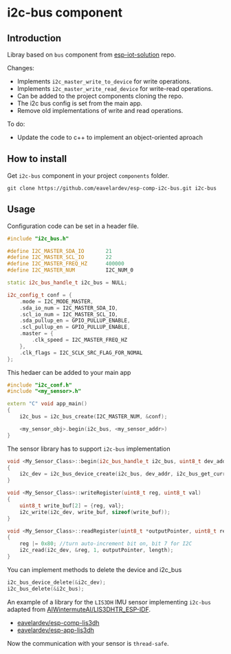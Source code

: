 # i2c-bus component

## Introduction 

Libray based on `bus` component from [esp-iot-solution](https://github.com/espressif/esp-iot-solution) repo.

Changes:
* Implements `i2c_master_write_to_device` for write operations.
* Implements `i2c_master_write_read_device` for write-read operations.
* Can be added to the project components cloning the repo.
* The i2c bus config is set from the main app.
* Remove old implementations of write and read operations.

To do:
* Update the code to c++ to implement an object-oriented aproach

## How to install 

Get `i2c-bus` component in your project `components` folder.
```
git clone https://github.com/eavelardev/esp-comp-i2c-bus.git i2c-bus
```

## Usage

Configuration code can be set in a header file.

```c++
#include "i2c_bus.h"

#define I2C_MASTER_SDA_IO       21
#define I2C_MASTER_SCL_IO       22
#define I2C_MASTER_FREQ_HZ      400000
#define I2C_MASTER_NUM          I2C_NUM_0

static i2c_bus_handle_t i2c_bus = NULL;

i2c_config_t conf = {
    .mode = I2C_MODE_MASTER,
    .sda_io_num = I2C_MASTER_SDA_IO,
    .scl_io_num = I2C_MASTER_SCL_IO,
    .sda_pullup_en = GPIO_PULLUP_ENABLE,
    .scl_pullup_en = GPIO_PULLUP_ENABLE,
    .master = {
        .clk_speed = I2C_MASTER_FREQ_HZ
    },
    .clk_flags = I2C_SCLK_SRC_FLAG_FOR_NOMAL
}; 
```

This hedaer can be added to your main app

```c++
#include "i2c_conf.h"
#include "<my_sensor>.h"

extern "C" void app_main()
{
    i2c_bus = i2c_bus_create(I2C_MASTER_NUM, &conf);

    <my_sensor_obj>.begin(i2c_bus, <my_sensor_addr>)
}
```

The sensor library has to support `i2c-bus` implementation

```c++
void <My_Sensor_Class>::begin(i2c_bus_handle_t i2c_bus, uint8_t dev_addr)
{
    i2c_dev = i2c_bus_device_create(i2c_bus, dev_addr, i2c_bus_get_current_clk_speed(i2c_bus));
}

void <My_Sensor_Class>::writeRegister(uint8_t reg, uint8_t val)
{   
    uint8_t write_buf[2] = {reg, val};
    i2c_write(i2c_dev, write_buf, sizeof(write_buf));
}

void <My_Sensor_Class>::readRegister(uint8_t *outputPointer, uint8_t reg, uint8_t length)
{
    reg |= 0x80; //turn auto-increment bit on, bit 7 for I2C
    i2c_read(i2c_dev, &reg, 1, outputPointer, length);
}
```

You can implement methods to delete the device and i2c_bus

```c++
i2c_bus_device_delete(&i2c_dev);
i2c_bus_delete(&i2c_bus);
```

An example of a library for the `LIS3DH` IMU sensor implementing `i2c-bus` adapted from [AIWintermuteAI/LIS3DHTR_ESP-IDF](https://github.com/AIWintermuteAI/LIS3DHTR_ESP-IDF).
* [eavelardev/esp-comp-lis3dh](https://github.com/eavelardev/esp-comp-lis3dh)
* [eavelardev/esp-app-lis3dh](https://github.com/eavelardev/esp-app-lis3dh)

Now the communication with your sensor is `thread-safe`.
